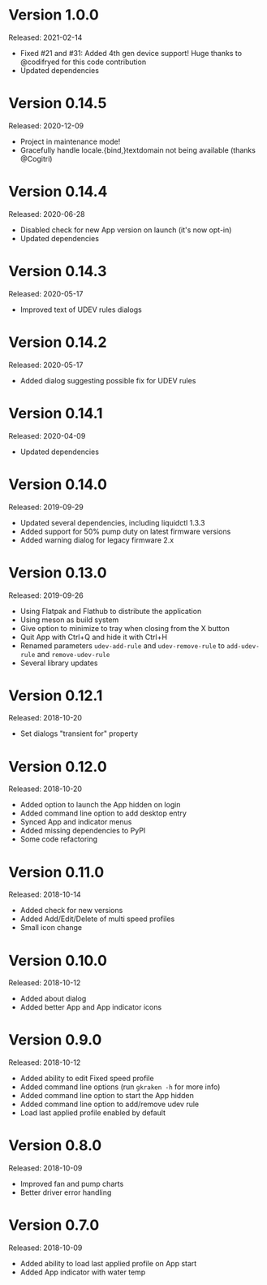 Version 1.0.0
=============
Released: 2021-02-14

 * Fixed #21 and #31: Added 4th gen device support! Huge thanks to @codifryed
   for this code contribution
 * Updated dependencies

Version 0.14.5
==============
Released: 2020-12-09

 * Project in maintenance mode!
 * Gracefully handle locale.{bind,}textdomain not being available (thanks
   @Cogitri)

Version 0.14.4
==============
Released: 2020-06-28

 * Disabled check for new App version on launch (it's now opt-in)
 * Updated dependencies

Version 0.14.3
==============
Released: 2020-05-17

 * Improved text of UDEV rules dialogs

Version 0.14.2
==============
Released: 2020-05-17

 * Added dialog suggesting possible fix for UDEV rules

Version 0.14.1
==============
Released: 2020-04-09

 * Updated dependencies

Version 0.14.0
==============
Released: 2019-09-29

 * Updated several dependencies, including liquidctl 1.3.3
 * Added support for 50% pump duty on latest firmware versions
 * Added warning dialog for legacy firmware 2.x

Version 0.13.0
==============
Released: 2019-09-26

 * Using Flatpak and Flathub to distribute the application
 * Using meson as build system
 * Give option to minimize to tray when closing from the X button
 * Quit App with Ctrl+Q and hide it with Ctrl+H
 * Renamed parameters `udev-add-rule` and `udev-remove-rule` to `add-udev-rule`
   and `remove-udev-rule`
 * Several library updates

Version 0.12.1
==============
Released: 2018-10-20

 * Set dialogs "transient for" property

Version 0.12.0
==============
Released: 2018-10-20

 * Added option to launch the App hidden on login
 * Added command line option to add desktop entry
 * Synced App and indicator menus
 * Added missing dependencies to PyPI
 * Some code refactoring

Version 0.11.0
==============
Released: 2018-10-14

 * Added check for new versions
 * Added Add/Edit/Delete of multi speed profiles
 * Small icon change

Version 0.10.0
==============
Released: 2018-10-12

 * Added about dialog
 * Added better App and App indicator icons

Version 0.9.0
=============
Released: 2018-10-12

 * Added ability to edit Fixed speed profile
 * Added command line options (run `gkraken -h` for more info)
 * Added command line option to start the App hidden
 * Added command line option to add/remove udev rule
 * Load last applied profile enabled by default

Version 0.8.0
=============
Released: 2018-10-09

 * Improved fan and pump charts
 * Better driver error handling

Version 0.7.0
=============
Released: 2018-10-09

 * Added ability to load last applied profile on App start
 * Added App indicator with water temp
